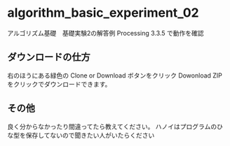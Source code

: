 # algorithm_basic_experiment_02
アルゴリズム基礎　基礎実験2の解答例
Processing 3.3.5 で動作を確認

## ダウンロードの仕方
右のほうにある緑色の Clone or Download ボタンをクリック
Dowonload ZIPをクリックでダウンロードできます。


## その他
良く分からなかったり間違ってたら教えてください。
ハノイはプログラムのひな型を保存してないので聞きたい人がいたらください
